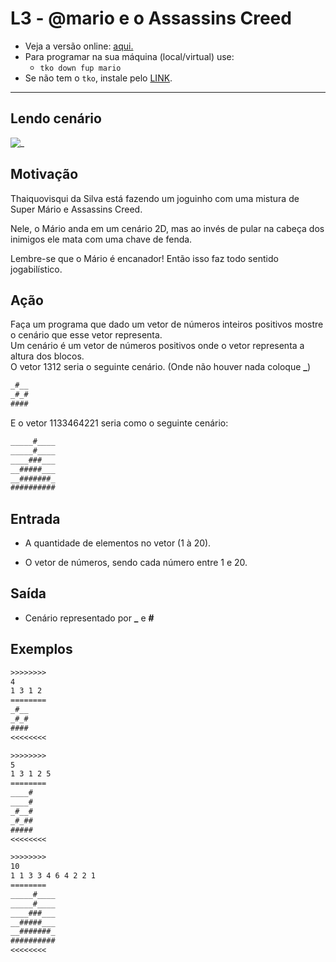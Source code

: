 # L3 - @mario e o Assassins Creed

- Veja a versão online: [aqui.](https://github.com/qxcodefup/arcade/blob/master/base/mario/Readme.md)
- Para programar na sua máquina (local/virtual) use:
  - `tko down fup mario`
- Se não tem o `tko`, instale pelo [LINK](https://github.com/senapk/tko#tko).

---

## Lendo cenário

![_](https://raw.githubusercontent.com/qxcodefup/arcade/master/base/mario/cover.jpg)

## Motivação

Thaiquovisqui da Silva está fazendo um joguinho com uma mistura de Super Mário e Assassins Creed.

Nele, o Mário anda em um cenário 2D, mas ao invés de pular na cabeça dos inimigos ele mata com uma chave de fenda.  

Lembre-se que o Mário é encanador! Então isso faz todo sentido jogabilístico.

## Ação  

Faça um programa que dado um vetor de números inteiros positivos mostre o cenário que esse vetor representa.  
Um cenário é um vetor de números positivos onde o vetor representa a altura dos blocos.  
O vetor 1312 seria o seguinte cenário. (Onde não houver nada coloque  **\_**)

```txt
_#__
_#_#
####
```

E o vetor 1133464221 seria como o seguinte cenário:

```txt
_____#____
_____#____
____###___
__#####___
__#######_
##########
```

## Entrada

- A quantidade de elementos no vetor (1 à 20).  

- O vetor de números, sendo cada número entre 1 e 20.  

## Saída

- Cenário representado por  **\_**  e  **#**

## Exemplos

``` txt
>>>>>>>>
4
1 3 1 2
========
_#__
_#_#
####
<<<<<<<<

>>>>>>>>
5
1 3 1 2 5
========
____#
____#
_#__#
_#_##
#####
<<<<<<<<

>>>>>>>>
10
1 1 3 3 4 6 4 2 2 1
========
_____#____
_____#____
____###___
__#####___
__#######_
##########
<<<<<<<<
```
